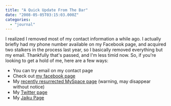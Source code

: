 ```yaml
---
title: "A Quick Update From The Bar"
date: "2008-05-05T03:15:03.000Z"
categories: 
  - "journal"
---
```


I realized I removed most of my contact information a while ago. I actually briefly had my phone number available on my Facebook page, and acquired two stalkers in the process last year, so I basically removed everything but my email. Thankfully that's passed, and I'm less timid now. So, if you're looking to get a hold of me, here are a few ways:

- You can try email on my contact page
- Check out [my facebook page](http://www.facebook.com/profile.php?id=626915636)
- My [recently resurrected MySpace page](http://www.myspace.com/duanestorey) (warning, may disappear without notice)
- My [Twitter page](http://twitter.com/duanestorey)
- My [Jaiku Page](http://duanestorey.jaiku.com/)
